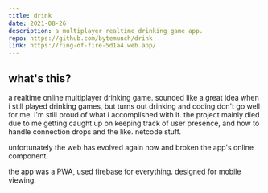 ```yaml
---
title: drink
date: 2021-08-26
description: a multiplayer realtime drinking game app.
repo: https://github.com/bytemunch/drink
link: https://ring-of-fire-5d1a4.web.app/
---
```


## what's this?

a realtime online multiplayer drinking game. sounded like a great idea when i still played drinking games, but turns out drinking and coding don't go well for me. i'm still proud of what i accomplished with it. the project mainly died due to me getting caught up on keeping track of user presence, and how to handle connection drops and the like. netcode stuff.

unfortunately the web has evolved again now and broken the app's online component.

the app was a PWA, used firebase for everything. designed for mobile viewing.